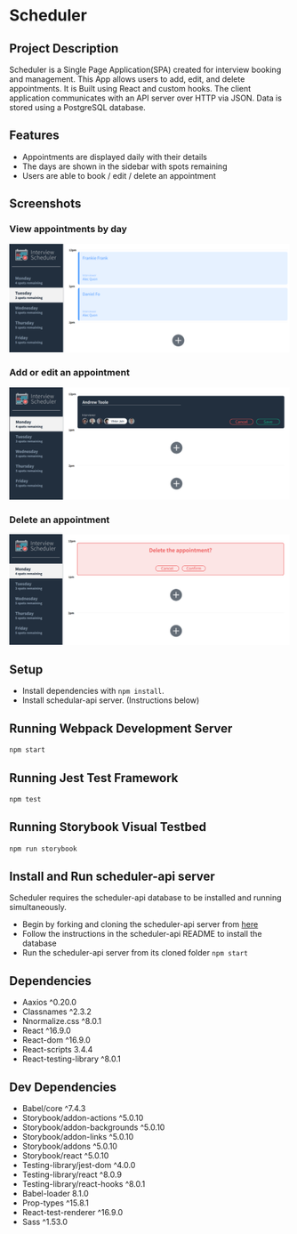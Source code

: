 # Scheduler

## Project Description

Scheduler is a Single Page Application(SPA) created for interview booking and management. This App allows users to add, edit, and delete appointments. It is Built using React and custom hooks. The client application communicates with an API server over HTTP via JSON. Data is stored using a PostgreSQL database. 

## Features

- Appointments are displayed daily with their details
- The days are shown in the sidebar with spots remaining
- Users are able to book / edit / delete an appointment

## Screenshots

### View appointments by day
!["View appointments"](/docs/view.PNG)

### Add or edit an appointment
!["Add or Edit appointment"](/docs/add-edit.PNG)

### Delete an appointment
!["Delete appointment](/docs/delete.PNG)

## Setup

- Install dependencies with `npm install`.
- Install schedular-api server. (Instructions below)

## Running Webpack Development Server

```sh
npm start
```

## Running Jest Test Framework

```sh
npm test
```

## Running Storybook Visual Testbed

```sh
npm run storybook
```

## Install and Run scheduler-api server

Scheduler requires the scheduler-api database to be installed and running simultaneously.
- Begin by forking and cloning the scheduler-api server from [here](https://github.com/lighthouse-labs/scheduler-api)
- Follow the instructions in the scheduler-api README to install the database
- Run the scheduler-api server from its cloned folder `npm start`

## Dependencies
- Aaxios ^0.20.0
- Classnames ^2.3.2
- Nnormalize.css ^8.0.1
- React ^16.9.0
- React-dom ^16.9.0
- React-scripts 3.4.4
- React-testing-library ^8.0.1

## Dev Dependencies
- Babel/core ^7.4.3
- Storybook/addon-actions ^5.0.10
- Storybook/addon-backgrounds ^5.0.10
- Storybook/addon-links ^5.0.10
- Storybook/addons ^5.0.10
- Storybook/react ^5.0.10
- Testing-library/jest-dom ^4.0.0
- Testing-library/react ^8.0.9
- Testing-library/react-hooks ^8.0.1
- Babel-loader 8.1.0
- Prop-types ^15.8.1
- React-test-renderer ^16.9.0
- Sass ^1.53.0